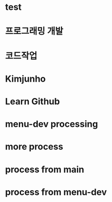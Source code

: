 # test
# 프로그래밍 개발
# 코드작업

# Kimjunho
# Learn Github

# menu-dev processing
# more process
# process from main
# process from menu-dev

